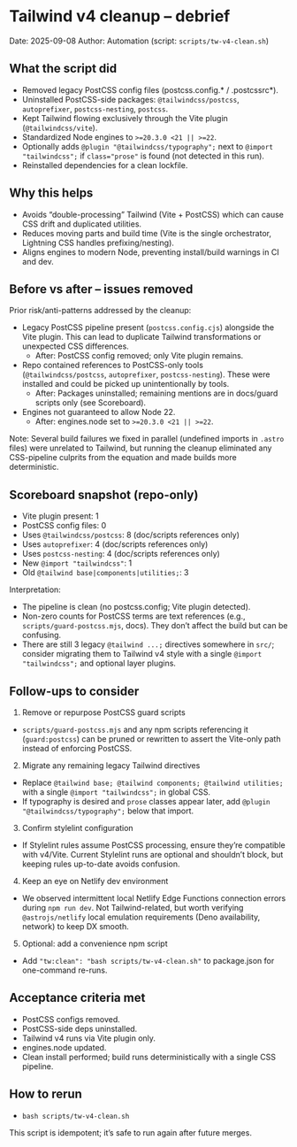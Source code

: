 # Tailwind v4 cleanup – debrief

Date: 2025-09-08
Author: Automation (script: `scripts/tw-v4-clean.sh`)

## What the script did

- Removed legacy PostCSS config files (postcss.config.* / .postcssrc*).
- Uninstalled PostCSS-side packages: `@tailwindcss/postcss`, `autoprefixer`, `postcss-nesting`, `postcss`.
- Kept Tailwind flowing exclusively through the Vite plugin (`@tailwindcss/vite`).
- Standardized Node engines to `>=20.3.0 <21 || >=22`.
- Optionally adds `@plugin "@tailwindcss/typography";` next to `@import "tailwindcss";` if `class="prose"` is found (not detected in this run).
- Reinstalled dependencies for a clean lockfile.

## Why this helps

- Avoids “double-processing” Tailwind (Vite + PostCSS) which can cause CSS drift and duplicated utilities.
- Reduces moving parts and build time (Vite is the single orchestrator, Lightning CSS handles prefixing/nesting).
- Aligns engines to modern Node, preventing install/build warnings in CI and dev.

## Before vs after – issues removed

Prior risk/anti-patterns addressed by the cleanup:

- Legacy PostCSS pipeline present (`postcss.config.cjs`) alongside the Vite plugin. This can lead to duplicate Tailwind transformations or unexpected CSS differences.
  - After: PostCSS config removed; only Vite plugin remains.
- Repo contained references to PostCSS-only tools (`@tailwindcss/postcss`, `autoprefixer`, `postcss-nesting`). These were installed and could be picked up unintentionally by tools.
  - After: Packages uninstalled; remaining mentions are in docs/guard scripts only (see Scoreboard).
- Engines not guaranteed to allow Node 22.
  - After: engines.node set to `>=20.3.0 <21 || >=22`.

Note: Several build failures we fixed in parallel (undefined imports in `.astro` files) were unrelated to Tailwind, but running the cleanup eliminated any CSS-pipeline culprits from the equation and made builds more deterministic.

## Scoreboard snapshot (repo-only)

- Vite plugin present: 1
- PostCSS config files: 0
- Uses `@tailwindcss/postcss`: 8 (doc/scripts references only)
- Uses `autoprefixer`: 4 (doc/scripts references only)
- Uses `postcss-nesting`: 4 (doc/scripts references only)
- New `@import "tailwindcss"`: 1
- Old `@tailwind base|components|utilities;`: 3

Interpretation:
- The pipeline is clean (no postcss.config; Vite plugin detected).
- Non-zero counts for PostCSS terms are text references (e.g., `scripts/guard-postcss.mjs`, docs). They don’t affect the build but can be confusing.
- There are still 3 legacy `@tailwind ...;` directives somewhere in `src/`; consider migrating them to Tailwind v4 style with a single `@import "tailwindcss";` and optional layer plugins.

## Follow-ups to consider

1) Remove or repurpose PostCSS guard scripts
- `scripts/guard-postcss.mjs` and any npm scripts referencing it (`guard:postcss`) can be pruned or rewritten to assert the Vite-only path instead of enforcing PostCSS.

2) Migrate any remaining legacy Tailwind directives
- Replace `@tailwind base; @tailwind components; @tailwind utilities;` with a single `@import "tailwindcss";` in global CSS.
- If typography is desired and `prose` classes appear later, add `@plugin "@tailwindcss/typography";` below that import.

3) Confirm stylelint configuration
- If Stylelint rules assume PostCSS processing, ensure they’re compatible with v4/Vite. Current Stylelint runs are optional and shouldn’t block, but keeping rules up-to-date avoids confusion.

4) Keep an eye on Netlify dev environment
- We observed intermittent local Netlify Edge Functions connection errors during `npm run dev`. Not Tailwind-related, but worth verifying `@astrojs/netlify` local emulation requirements (Deno availability, network) to keep DX smooth.

5) Optional: add a convenience npm script
- Add `"tw:clean": "bash scripts/tw-v4-clean.sh"` to package.json for one-command re-runs.

## Acceptance criteria met

- PostCSS configs removed.
- PostCSS-side deps uninstalled.
- Tailwind v4 runs via Vite plugin only.
- engines.node updated.
- Clean install performed; build runs deterministically with a single CSS pipeline.

## How to rerun

- `bash scripts/tw-v4-clean.sh`

This script is idempotent; it’s safe to run again after future merges.
